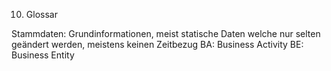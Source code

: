 10. Glossar

Stammdaten: Grundinformationen, meist statische Daten welche nur selten geändert werden, meistens keinen Zeitbezug
BA: Business Activity
BE: Business Entity
